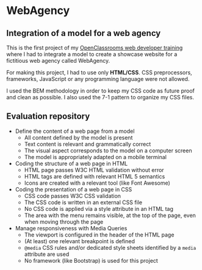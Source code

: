 # WebAgency

## Integration of a model for a web agency

This is the first project of my [OpenClassrooms web developer training](https://openclassrooms.com/fr/paths/48-developpeur-web-junior) where I had to integrate a model to create a showcase website for a fictitious web agency called WebAgency.

For making this project, I had to use only **HTML/CSS**. CSS preprocessors, frameworks, JavaScript or any programming language were not allowed.

I used the BEM methodology in order to keep my CSS code as future proof and clean as possible. I also used the 7-1 pattern to organize my CSS files.

## Evaluation repository

* Define the content of a web page from a model
  * All content defined by the model is present
  * Text content is relevant and grammatically correct
  * The visual aspect corresponds to the model on a computer screen
  * The model is appropriately adapted on a mobile terminal 
* Coding the structure of a web page in HTML
  * HTML page passes W3C HTML validation without error
  * HTML tags are defined with relevant HTML 5 semantics
  * Icons are created with a relevant tool (like Font Awesome)
* Coding the presentation of a web page in CSS
  * CSS code passes W3C CSS validation
  * The CSS code is written in an external CSS file
  * No CSS code is applied via a style attribute in an HTML tag
  * The area with the menu remains visible, at the top of the page, even when moving through the page
* Manage responsiveness with Media Queries
  * The viewport is configured in the header of the HTML page
  * (At least) one relevant breakpoint is defined
  * `@media` CSS rules and/or dedicated style sheets identified by a `media` attribute are used
  * No framework (like Bootstrap) is used for this project
